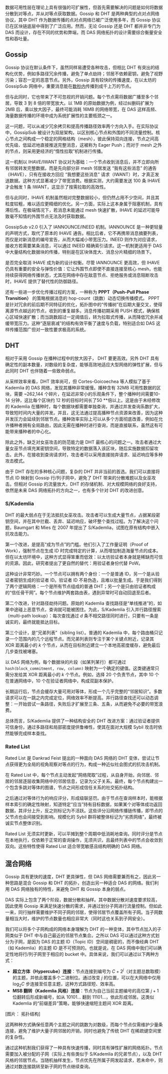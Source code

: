 数据可用性层在理论上具有很强的可扩展性，但首先需要解决的问题是如何将数据分散到对等点，并从对等点获取数据。Gossip 和 DHT 是两种典型的点对点网络协议，其中 DHT 作为数据传播的点对点网络已被广泛使用多年，而 Gossip 协议已在区块链底层中得到了广泛应用。然而，无论 Gossip 还是 DHT 都并非专门为 DAS 而设计，存在不同的优势和弊端，而 DAS 网络拓扑的设计需要综合衡量安全性和吞吐量。

## Gossip

Gossip 协议在默认条件下，虽然同样易遭受各种攻击，但相比 DHT 有突出的结构化优势，例如多路径冗余传播，避免了单点劫持；邻居不依赖密钥，避免了视野污染；容忍一定的恶意节点。另外，Gossip 具有较快的传播速度，在以太坊的 GossipSub 网络中，重要消息能在[数秒内](https://ethresear.ch/t/gossipsub-message-propagation-latency/19982/1)传播到成千上万的节点。

但与此同时，它也带来了不可忽视的开销问题。每个节点需将数据广播至多个邻居，导致 3 到 8 倍的带宽放大。以 1MB 的原始数据为例，经过纠删码扩展为 2MB 后，乘以放大因子，最终可能消耗 16MB 的网络带宽，在 DAS 这样高频、海量数据传播的环境中成为系统扩展性的主要瓶颈之一。

这一问题，可以从减少冗余拷贝和提高传播路径效率两个方向入手。在实际协议中，GossipSub 被设计为双层架构，以区别核心节点和外围的不同流量控制。核心节点之间构成一个稳定的网格结构（mesh），彼此保持双向连接，节点之间高优先级、低延迟地直接推送完整消息，这被称为 Eager Push；而对于 mesh 之外的节点，则采用更经济的“惰性拉取”机制进行传播。

这一机制以 IHAVE/IWANT 协议对为基础：一个节点收到消息后，并不立即向所有邻居转发完整数据，而是先向部分非 mesh 邻居发送 “我有这些消息” 的通告（IHAVE），只有在接收方回应 “我想要这些消息” 请求（IWANT）时，才真正发送数据。这种方式显著减少了带宽浪费。根据实测，大约需要发送 100 条 IHAVE 才会触发 1 条 IWANT，这显示了按需拉取的高效性。

但与此同时，IHAVE 机制虽然相对完整数据较小，但仍然占用不少空间，并且其粒度较粗，难以适应更精细的优化。另一方面，实际上这本身属于阻塞机制，具有滞后性。在极端情况下，若消息未能通过 mesh 快速扩散，IHAVE 的延迟可能导致毫不知情的外围节点无法及时获取数据。

GossipSub v2.0 引入了 IANNOUNCE/INEED 机制。IANNOUNCE 是一种更轻量的声明方式，取代了原本的 IHAVE 通告。相比后者，它不再携带消息摘要列表，而仅是对新消息的编号宣告，从而大幅减小带宽压力。INEED 则作为对应请求，接收方若需要某条消息，可以通过 INEED 精确索引请求。这一机制更适用于 DAS 中大量结构化数据块的传播，特别是在区块体庞大、消息分片精细的场景下。

是否完全取消 IHAVE 成为新的设计权衡。尽管 IANNOUNCE 更高效，但 IHAVE 仍具有重要的安全与弹性价值：它让外围节点即使不直接连接至核心 mesh，也能持续获得网络传播状态，尤其在网络中存在敌意节点、拒绝服务或消息阻断攻击时，IHAVE 提供了替代性的防御路径。

还有一些进一步优化传播过程的方案，一种称为 **PPPT（Push-Pull Phase Transition）** 的策略根据消息的 hop-count（跳数）动态切换传播模式。 PPPT 是针对冗余的前后期不同特征的优化，拓扑图中的“传播树”在后期大量交叉，使得离源节点越远的节点，收到的重复越多。消息传播初期采用 PUSH 模式，确保核心区域快速扩散；而当跳数超过一定阈值后，转为拉取式传播，从而降低冗余并减缓带宽压力。这种“逐层衰减”的结构有效平衡了速度与负载，特别适合如 DAS 这样传播范围广但对一致性要求极高的系统。

## DHT

相对于采用 Gossip 在播种过程中的放大因子， DHT 要更高效。另外 DHT 具有确定性的副本数量，对数级的复杂度，能够高效地适应大型网络的弹性扩展，但与此同时 DHT 也伴随着一些致命弱点。

从采样效率来看，DHT 效率尚可，但 Cortes-Goicoechea 等人模拟了基于 Kademlia 的 DAS 网络，发现其播种非常缓慢。播种含有 32MB 可用性数据的区块，需要 ~262,144 个碎片，在延迟非常小的乐观条件下，整个播种时间需要10-14 分钟，这比每个区块约 12 秒的目标时间长了50 **倍以上。这是由于未经修改的 Kademlia 在播种时，每个数据块都需要单独查询，并通过并发查询系数扩大，导致短时间内大量的并发。并且，这无法通过提高播种节点资源来改善，因为这种并发压力会延续到邻居节点。播种效率实际上可以从多个方面彻底改善，例如在允许播种者拥有全局路由，因此无需在播种时进行查询，而是直接联系，虽然这有可能带来播种者的中心化。

除此之外，缺乏对女巫攻击的防范能力是 DHT 最核心的问题之一。攻击者通过大量女巫节点填充某密钥空间，导致特定的数据落入该区块，随后实施数据扣留攻击。此外，在接收到查询请求时，攻击者可以采用直接抛弃请求、延迟响应等多种攻击模式。

由于 DHT 存在的多种核心问题，复杂的 DHT 并非当前的首选。我们可以直接将节点 ID 映射到 Gossip 行/列子网中，避免了 DHT 带来的分散难题以及女巫攻击。但相对 Gossip 的流量放大，DHT 的存储机制、对大规模网络的良好支持，依然是未来 DAS 网络拓扑的方向之一，也有多个针对 DHT 的改进创意。

### S/Kademlia

DHT 的最大弱点在于无法抵抗女巫攻击。攻击者可以生成大量节点，占据某段密钥空间，并在其中拦截、丢弃、延迟响应，破坏整个查找过程。为了解决这个问题，Baumgart 和 Mies 在 2007 年提出了 S/Kademlia，试图在原有结构中嵌入抗攻击能力。

第一个改进，是提高“成为节点”的门槛。他们引入了工作量证明（Proof of Work），强制节点在生成 ID 时完成特定的计算，从而增加制造海量节点的成本。但在以太坊环境中，这种方式显得笨重而低效：以太坊验证者本身就是稀缺而可信的资源。因此，研究者提出了更自然的替代：用验证者身份代替 PoW。

这种设计非常巧妙。一个节点可以拥有两个身份：一个是普通 ID，另一个是从验证者密钥生成的验证者 ID。验证者 ID 不易伪造，且难以批量生成。于是我们得到了两个逻辑网络：一个是所有节点组成的普通 DHT；另一个是只由验证者构成的“信任骨干网”。每个节点维护两套路由表，遇到异常时可自动回退至后者。

第二个改进，针对路径劫持问题。原始的 Kademlia 查找路径是“单线推进”的，如果中途碰上恶意节点，查询就可能被困住。为此，S/Kademlia 引入并行路径搜索（multi-path lookup）：每次查找通过 $d$ 条不相交路径同时进行，只要有一条是诚实的，最终就能抵达目标。

第三个设计，是“兄弟列表”（sibling list）。普通的 Kademlia 中，每个路由桶只记录一个范围内的几个远程节点。而兄弟列表则专注于某个关键点附近，记录其 XOR 距离最小的 $k$ 个节点，从而在目标附近建立一个本地高密度缓存，避免最后几步查找被堵塞。

以 DAS 网络为例，每个数据块的片段（如某列某行）都可通过 `hash(block_commitment, row, column)` 映射为一个确定的键值。这类键通常只需分发给其 XOR 距离最小的 $k$ 个节点。例如，选择 20 个负责节点，其中 10 个在普通网络中，10 个在验证者网络中，构成双副本保护。

长期运行后，节点会缓存大量可用对等体，形成一个几乎完整的“邻居知识”。多数请求可以在一跳之内完成定位，网络效率不断提高。并行路径查找还可以动态调整：一开始尝试一条路径，失败后才扩展至三条、五条，从而避免不必要的带宽浪费。

总体而言，S/Kademlia 提供了一种结构安全的 DHT 改进方案：通过验证者提供可信身份，通过多路径和局部密度提供鲁棒性，使其在面对大规模 Sybil 攻击时依然能够完成样本查找。

### Rated List

Rated List 是 Dankrad Feist 提出的一种面向 DAS 网络的 DHT 变体，尝试让节点获得更为全局的视角观察对等点的行为，构成一种近似社会图式的抗攻击机制。

在 Rated List 中，每个节点主动发起“网络爬取”过程，从自身开始，向邻居、邻居的邻居逐层收集网络中的邻居信息，记录为父子关系。最终，每个节点构建出一个包含多跳对等体的图谱，节点之间形成信任关系的社交拓扑结构。

之后通过对等体行为的响应评分，形成级联惩罚。由于节点在查询样本时，能根据样本索引的确定性映射，知道特定“应当”持有目标数据，如果某个对等体成功返回数据，其评分上升，反之则标记为不活跃。这些评分沿网络传播链传播，即节点的父节点也会间接受到影响。规模化的 Sybil 群将被整体标记为“劣质网络”，最终被诚实节点整体识别。

Rated List 无须实时更新，可以平摊到整个周期中低消耗地查询。同时评分是节点在本地执行，仅依赖于正常的查询操作，无须共识，且最终列表中的节点会收敛到双向。这些特性使得 Rated List 适合带宽敏感且结构明确的 DAS 网络。

## 混合网络

Gossip 具有更快的速度，DHT 更具弹性，但 DAS 网络需要兼而有之，因此另一种思路是混合 Gossip 和 DHT 的拓扑，创造出另一种适合 DAS 的网络。我们利用 DAS 网络独有的特性，来避免 DHT 和 Gossip 本身的弱点。

DAS 实际上包含了两个阶段，数据分散和抽样。其中数据分散对速度要求较高，因此使用 Gossip 来满足快速分散的需求，并通过划分子网进行流量控制。但如此一来，同行抽样需要维护不同子网的邻居，使得邻居节点覆盖所有子网。当子网数量相当大时，维护的节点数量也相应非常大（同时这也关系到子网安全）。

我们可以将多个子网构成的网络本身理解为 DHT 的一种变体，其中节点加入的子网类似于 DHT 中与自己最近的邻居节点集合。之所以 DAS 可以通过这种方式划分为子网，是因为 DAS 的主题 ID（Topic ID）空间是稠密的，而不像经典 DHT（如 Kademlia）的主题 ID 是不可预测的。也就是说，在 DAS 网络中我们可以确定性地将行/列子网至于相应的 bucket 中。具体来说，我们可以通过以下两种方式：

- **超立方体（Hypercube）连接**：节点连接到编号为 $C + 2^j$（对主题总数取模）的主题，并依此覆盖多个二进制位。通过改变 $j$ 的位置，可以在大网络中仅用 $\log_2 C$ 步连接至任意主题，这种方式路径短、效率高。
- **MSB 翻转（Kademlia 风格）连接**：节点为自己当前主题编号的高位第 $j+1$ 位翻转后形成新编号，如从 $10101…$ 翻到 $11101…$，依此形成邻居。这类似 Kademlia 的“前缀差异”策略，能够快速缩短主题间 XOR 距离。

[图片： 拓扑结构]

这两种种方式确保任意两个主题之间的跳数为对数级，而每个节点仅需维护少量条连接，避免了维护大量子网邻居的开销，同时也避免了传统 DHT 在稀疏键空间里的复杂性。

通过这种机制我们获得了一种具有快速传播，同时具有弹性扩展的网络拓扑。节点需要加入被分配的子网（实际上有些类似于 S/Kademlia 的兄弟节点），以及 DHT 风格的邻居节点。当随机抽样发生，节点优先在所属子网发起请求，若未命中，则通过对数连接跳转至新子网的节点继续查询。
